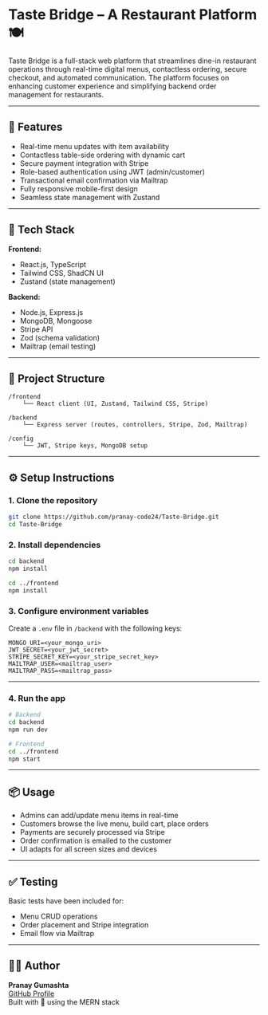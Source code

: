 # Taste Bridge – A Restaurant Platform 🍽️

Taste Bridge is a full-stack web platform that streamlines dine-in restaurant operations through real-time digital menus, contactless ordering, secure checkout, and automated communication. The platform focuses on enhancing customer experience and simplifying backend order management for restaurants.

---

## 🔧 Features

- Real-time menu updates with item availability
- Contactless table-side ordering with dynamic cart
- Secure payment integration with Stripe
- Role-based authentication using JWT (admin/customer)
- Transactional email confirmation via Mailtrap
- Fully responsive mobile-first design
- Seamless state management with Zustand

---

## 🧠 Tech Stack

**Frontend:**
- React.js, TypeScript
- Tailwind CSS, ShadCN UI
- Zustand (state management)

**Backend:**
- Node.js, Express.js
- MongoDB, Mongoose
- Stripe API
- Zod (schema validation)
- Mailtrap (email testing)

---

## 🚀 Project Structure

```
/frontend
    └── React client (UI, Zustand, Tailwind CSS, Stripe)

/backend
    └── Express server (routes, controllers, Stripe, Zod, Mailtrap)

/config
    └── JWT, Stripe keys, MongoDB setup
```

---

## ⚙️ Setup Instructions

### 1. Clone the repository

```bash
git clone https://github.com/pranay-code24/Taste-Bridge.git
cd Taste-Bridge
```

### 2. Install dependencies

```bash
cd backend
npm install

cd ../frontend
npm install
```

### 3. Configure environment variables

Create a `.env` file in `/backend` with the following keys:

```env
MONGO_URI=<your_mongo_uri>
JWT_SECRET=<your_jwt_secret>
STRIPE_SECRET_KEY=<your_stripe_secret_key>
MAILTRAP_USER=<mailtrap_user>
MAILTRAP_PASS=<mailtrap_pass>
```

---

### 4. Run the app

```bash
# Backend
cd backend
npm run dev

# Frontend
cd ../frontend
npm start
```

---

## 📦 Usage

- Admins can add/update menu items in real-time
- Customers browse the live menu, build cart, place orders
- Payments are securely processed via Stripe
- Order confirmation is emailed to the customer
- UI adapts for all screen sizes and devices

---

## ✅ Testing

Basic tests have been included for:

- Menu CRUD operations
- Order placement and Stripe integration
- Email flow via Mailtrap

---

## 🧑‍💻 Author

**Pranay Gumashta**  
[GitHub Profile](https://github.com/pranay-code24)  
Built with 💙 using the MERN stack

